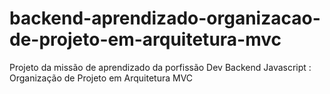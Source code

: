 # backend-aprendizado-organizacao-de-projeto-em-arquitetura-mvc
Projeto da missão de aprendizado da porfissão Dev Backend Javascript : Organização de Projeto em Arquitetura MVC
